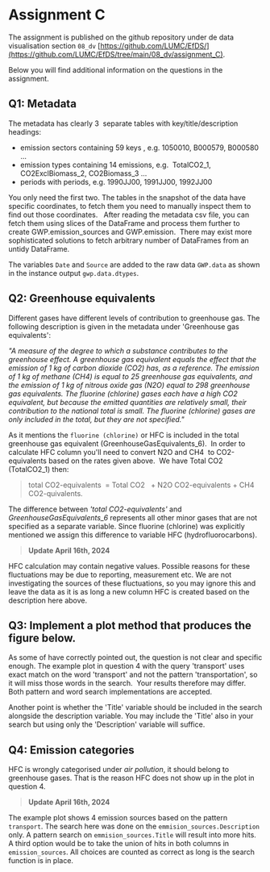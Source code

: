 # Assignment C

The assignment is published on the github repository under de data visualisation section `08_dv` [https://github.com/LUMC/EfDS/](https://github.com/LUMC/EfDS/tree/main/08_dv/assignment_C). 

Below you will find additional information on the questions in the assignment.    

## Q1: Metadata

The metadata has clearly 3 &nbsp;separate tables with key/title/description headings:

- emission sectors containing 59 keys , e.g. 1050010, B000579, B000580 ...
- emission types containing 14 emissions, e.g. &nbsp;TotalCO2_1, CO2ExclBiomass_2, CO2Biomass_3 ...
- periods with periods, e.g. 1990JJ00, 1991JJ00, 1992JJ00

You only need the first two. The tables in the snapshot of the data have specific 
coordinates, to fetch them you need to manually inspect them to find out those 
coordinates.&nbsp; &nbsp;After reading the metadata csv file, you can fetch them 
using slices of the DataFrame and process them further to create GWP.emission_sources 
and GWP.emission.&nbsp; There may exist more sophisticated solutions to fetch 
arbitrary number of DataFrames from an untidy DataFrame.

The variables `Date` and `Source` are added to the raw data `GWP.data` as shown in the 
instance output `gwp.data.dtypes`.

## Q2: Greenhouse equivalents

Different gases have different levels of contribution to greenhouse gas. The following 
description is given in the metadata under 'Greenhouse gas equivalents':

_"A measure of the degree to which a substance contributes to the greenhouse effect. 
A greenhouse gas equivalent equals the effect that the emission of 1 kg of carbon 
dioxide (CO2) has, as a reference. The emission of 1 kg of methane (CH4) is equal 
to 25 greenhouse gas equivalents, and the emission of 1 kg of nitrous oxide gas 
(N2O) equal to 298 greenhouse gas equivalents. The fluorine (chlorine) gases each 
have a high CO2 equivalent, but because the emitted quantities are relatively small, 
their contribution to the national total is small. The fluorine (chlorine) gases 
are only included in the total, but they are not specified."_

As it mentions the `fluorine (chlorine)` or HFC is included in the total greenhouse 
gas equivalent (GreenhouseGasEquivalents_6).&nbsp; In order to calculate HFC column 
you'll need to convert N2O and CH4&nbsp; to CO2-equivalents based on the rates 
given above.&nbsp; We have Total CO2 (TotalCO2_1) then:

> total CO2-equivalents&nbsp; = Total CO2&nbsp; &nbsp;+ N2O CO2-equivalents + CH4 CO2-quivalents.

The difference between *'total CO2-equivalents'* and *GreenhouseGasEquivalents_6* 
represents all other minor gases that are not specified as a separate variable. 
Since fluorine (chlorine) was explicitly mentioned we assign this difference 
to variable HFC (hydrofluorocarbons).


> **Update April 16th, 2024** 

HFC calculation may contain negative values. Possible reasons for these fluctuations
may be due to reporting, measurement etc. We are not investigating the sources of these
fluctuations, so you may ignore this and leave the data as it is as long a new column HFC
is created based on the description here above.


## Q3: Implement a plot method that produces the figure below.

As some of have correctly pointed out, the question is not clear and specific enough. 
The example plot in question 4 with the query 'transport' uses exact match on the 
word 'transport' and not the pattern 'transportation', so it will miss those words in 
the search.&nbsp; Your results therefore may differ. Both pattern and word search 
implementations are accepted.

Another point is whether the 'Title' variable should be included in the search 
alongside the description variable. You may include the 'Title' also in your search 
but using only the 'Description' variable will suffice.

## Q4: Emission categories

HFC is wrongly categorised under *air pollution*, it should belong to&nbsp; greenhouse 
gases. That is the reason HFC does not show up in the plot in question 4.

> **Update April 16th, 2024**

The example plot shows 4 emission sources based on the pattern `transport`. The search here
was done on the `emmision_sources.Description` only. A pattern search on `emmision_sources.Title` will 
result into more hits. A third option would be to take the union of hits in both 
columns in `emission_sources`. All choices are counted as correct as long is the 
search function is in place.